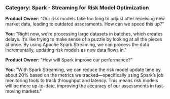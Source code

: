 ### **Category: Spark - Streaming for Risk Model Optimization**

**Product Owner**: "Our risk models take too long to adjust after receiving new market data, leading to outdated assessments. How can we speed this up?"

**You**: "Right now, we’re processing large datasets in batches, which creates delays. It’s like trying to make sense of a puzzle by looking at all the pieces at once. By using Apache Spark Streaming, we can process the data incrementally, updating risk models as new data flows in."

**Product Owner**: "How will Spark improve our performance?"

**You**: "With Spark Streaming, we can reduce the risk model update time by about 20% based on the metrics we tracked—specifically using Spark’s job monitoring tools to track throughput and latency. This means risk models will be more up-to-date, improving the accuracy of our assessments in fast-moving markets."
